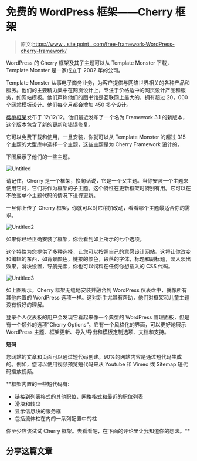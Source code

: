 # 免费的 WordPress 框架——Cherry 框架

> 原文:[https://www . site point . com/free-framework-WordPress-cherry-framework/](https://www.sitepoint.com/free-framework-wordpress-cherry-framework/)

WordPress 的 Cherry 框架及其子主题可以从 Template Monster 下载，Template Monster 是一家成立于 2002 年的公司。

Template Monster 从事电子商务业务，为客户提供与网络世界相关的各种产品和服务。他们的主要精力集中在网页设计上，专注于价格适中的网页设计产品和服务，如网站模板。他们声称他们的图书馆是互联网上最大的，拥有超过 20，000 个网站模板设计。他们每个月都会增加 450 多个设计。

[樱桃框架](http://www.templatemonster.com/presentations/cherry-framework-wordpress-themes.php)发布于 12/12/12。他们最近发布了一个名为 Framework 3.1 的新版本，这个版本包含了新的更新和错误修复。

它可以免费下载和使用，一旦安装，你就可以从 Template Monster 的超过 315 个主题的大型库中选择一个主题，这些主题是为 Cherry Framework 设计的。

下图展示了他们的一些主题。

![Untitled](../Images/505f723c982fc74ba10b28d112d33ad1.png)

请记住，Cherry 是一个框架，换句话说，它是一个父主题。当你安装一个主题来使用它时，它们将作为框架的子主题。这个特性在更新框架时特别有用。它可以在不改变单个主题代码的情况下进行更新。

一旦你上传了 Cherry 框架，你就可以对它稍加改动，看看哪个主题最适合你的需求。

![Untitled2](../Images/cec30518e6f213056118d109583e6494.png)

如果你已经正确安装了框架，你会看到如上所示的七个选项。

这个特性为您提供了多种选择，让您可以按照自己的意愿设计网站。这将让你改变和编辑的东西，如背景颜色，链接的颜色，段落的字体，标题和副标题，淡入淡出效果，滑块设置，导航元素，你也可以饲料在任何你想插入的 CSS 代码。

![Untitled3](../Images/d5bc9f48a05b4ef662ae5963f6f9d419.png)

如上图所示，Cherry 框架无缝地安装并融合到 WordPress 仪表盘中，就像所有其他内置的 WordPress 选项一样。这对新手尤其有帮助，他们对框架和儿童主题没有很好的理解。

登录个人仪表板的用户会发现它看起来像一个典型的 WordPress 管理面板，但是有一个额外的选项“Cherry Options”。它有一个风格化的界面，可以更好地展示 WordPress 主题、框架更新、导入/导出和模板定制选项、文档和支持。

**短码**

您网站的文章和页面可以通过短代码创建。90%的网站内容是通过短代码生成的。例如，您可以使用视频预览短代码来从 Youtube 和 Vimeo 或 Sitemap 短代码播放视频。

 **框架内置的一些短代码有:

*   链接到列表格式的其他职位，网格格式和最近的职位列表
*   滑块和转盘
*   显示信息块的服务框
*   包括流体柱在内的一系列配置中的柱

你至少应该试试 Cherry 框架。去看看吧，在下面的评论里让我知道你的想法。** 

## **分享这篇文章**